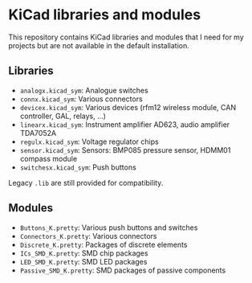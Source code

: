 # KiCad libraries and modules

This repository contains KiCad libraries and modules that I need for my projects but
are not available in the default installation.

## Libraries

* `analogx.kicad_sym`: Analogue switches
* `connx.kicad_sym`: Various connectors
* `devicex.kicad_sym`: Various devices (rfm12 wireless module, CAN controller, GAL, relays, ...)
* `linearx.kicad_sym`: Instrument amplifier AD623, audio amplifier TDA7052A
* `regulx.kicad_sym`: Voltage regulator chips
* `sensor.kicad_sym`: Sensors: BMP085 pressure sensor, HDMM01 compass module
* `switchesx.kicad_sym`: Push buttons

Legacy `.lib` are still provided for compatibility.

## Modules

* `Buttons_K.pretty`: Various push buttons and switches
* `Connectors_K.pretty`: Various connectors
* `Discrete_K.pretty`: Packages of discrete elements
* `ICs_SMD_K.pretty`: SMD chip packages
* `LED_SMD_K.pretty`: SMD LED packages
* `Passive_SMD_K.pretty`: SMD packages of passive components
